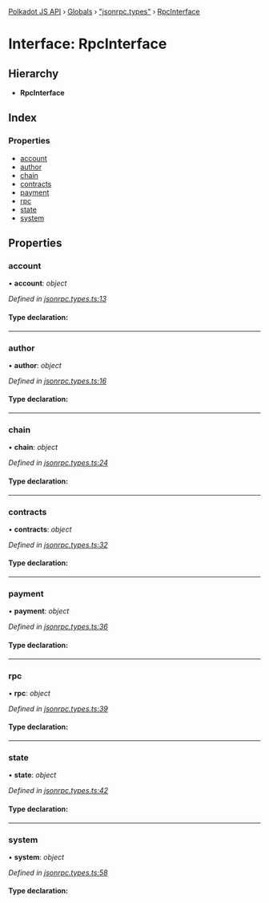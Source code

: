 [Polkadot JS API](../README.md) › [Globals](../globals.md) › ["jsonrpc.types"](../modules/_jsonrpc_types_.md) › [RpcInterface](_jsonrpc_types_.rpcinterface.md)

# Interface: RpcInterface

## Hierarchy

* **RpcInterface**

## Index

### Properties

* [account](_jsonrpc_types_.rpcinterface.md#account)
* [author](_jsonrpc_types_.rpcinterface.md#author)
* [chain](_jsonrpc_types_.rpcinterface.md#chain)
* [contracts](_jsonrpc_types_.rpcinterface.md#contracts)
* [payment](_jsonrpc_types_.rpcinterface.md#payment)
* [rpc](_jsonrpc_types_.rpcinterface.md#rpc)
* [state](_jsonrpc_types_.rpcinterface.md#state)
* [system](_jsonrpc_types_.rpcinterface.md#system)

## Properties

###  account

• **account**: *object*

*Defined in [jsonrpc.types.ts:13](https://github.com/polkadot-js/api/blob/c4e553ad8/packages/rpc-core/src/jsonrpc.types.ts#L13)*

#### Type declaration:

___

###  author

• **author**: *object*

*Defined in [jsonrpc.types.ts:16](https://github.com/polkadot-js/api/blob/c4e553ad8/packages/rpc-core/src/jsonrpc.types.ts#L16)*

#### Type declaration:

___

###  chain

• **chain**: *object*

*Defined in [jsonrpc.types.ts:24](https://github.com/polkadot-js/api/blob/c4e553ad8/packages/rpc-core/src/jsonrpc.types.ts#L24)*

#### Type declaration:

___

###  contracts

• **contracts**: *object*

*Defined in [jsonrpc.types.ts:32](https://github.com/polkadot-js/api/blob/c4e553ad8/packages/rpc-core/src/jsonrpc.types.ts#L32)*

#### Type declaration:

___

###  payment

• **payment**: *object*

*Defined in [jsonrpc.types.ts:36](https://github.com/polkadot-js/api/blob/c4e553ad8/packages/rpc-core/src/jsonrpc.types.ts#L36)*

#### Type declaration:

___

###  rpc

• **rpc**: *object*

*Defined in [jsonrpc.types.ts:39](https://github.com/polkadot-js/api/blob/c4e553ad8/packages/rpc-core/src/jsonrpc.types.ts#L39)*

#### Type declaration:

___

###  state

• **state**: *object*

*Defined in [jsonrpc.types.ts:42](https://github.com/polkadot-js/api/blob/c4e553ad8/packages/rpc-core/src/jsonrpc.types.ts#L42)*

#### Type declaration:

___

###  system

• **system**: *object*

*Defined in [jsonrpc.types.ts:58](https://github.com/polkadot-js/api/blob/c4e553ad8/packages/rpc-core/src/jsonrpc.types.ts#L58)*

#### Type declaration:
